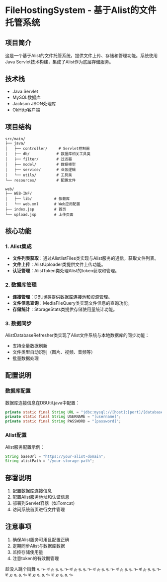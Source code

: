 # FileHostingSystem - 基于Alist的文件托管系统

## 项目简介

这是一个基于Alist的文件托管系统，提供文件上传、存储和管理功能。系统使用Java Servlet技术构建，集成了Alist作为底层存储服务。

## 技术栈

- Java Servlet
- MySQL数据库
- Jackson JSON处理库
- OkHttp客户端

## 项目结构

```
src/main/
├── java/
│   ├── controller/     # Servlet控制器
│   ├── db/            # 数据库相关工具类
│   ├── filter/        # 过滤器
│   ├── model/         # 数据模型
│   ├── service/       # 业务逻辑
│   └── utils/         # 工具类
└── resources/         # 配置文件

web/
├── WEB-INF/
│   ├── lib/          # 依赖库
│   └── web.xml       # Web应用配置
├── index.jsp         # 首页
└── upload.jsp        # 上传页面
```

## 核心功能

### 1. Alist集成

- **文件列表获取**：通过AlistlistFiles类实现与Alist服务的通信，获取文件列表。
- **文件上传**：AlistUploader类提供文件上传功能。
- **认证管理**：AlistToken类处理Alist的token获取和管理。

### 2. 数据库管理

- **连接管理**：DBUtil类提供数据库连接池和资源管理。
- **文件信息查询**：MediaFileQuery类实现文件信息的查询功能。
- **存储统计**：StorageStats类提供存储使用量统计功能。

### 3. 数据同步

AlistDatabaseRefresher类实现了Alist文件系统与本地数据库的同步功能：

- 支持全量数据刷新
- 文件类型自动识别（图片、视频、音频等）
- 批量数据处理

## 配置说明

### 数据库配置

数据库连接信息在DBUtil.java中配置：

```java
private static final String URL = "jdbc:mysql://[host]:[port]/[database]";
private static final String USERNAME = "[username]";
private static final String PASSWORD = "[password]";
```

### Alist配置

Alist服务配置示例：

```java
String baseUrl = "https://your-alist-domain";
String alistPath = "/your-storage-path";
```

## 部署说明

1. 配置数据库连接信息
2. 配置Alist服务地址和认证信息
3. 部署到Servlet容器（如Tomcat）
4. 访问系统首页进行文件管理

## 注意事项

1. 确保Alist服务可用且配置正确
2. 定期同步Alist与数据库数据
3. 监控存储使用量
4. 注意token的有效期管理

趁没人跳个街舞 ጿ ኈ ቼ ዽ ጿ ጿ ኈ ቼ ዽ ጿ ጿ ኈ ቼ ዽ ጿ ጿ ኈ ቼ ዽ ጿ ጿ ኈ ቼ ዽ ጿ ጿ ኈ ቼ ዽ ጿ ጿ ኈ ቼ ዽ ጿ ጿ ኈ ቼ ዽ ጿ ጿ ኈ